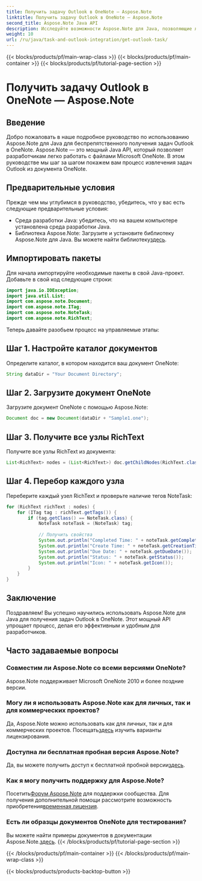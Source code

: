 ```yaml
---
title: Получить задачу Outlook в OneNote — Aspose.Note
linktitle: Получить задачу Outlook в OneNote — Aspose.Note
second_title: Aspose.Note Java API
description: Исследуйте возможности Aspose.Note для Java, позволяющие легко извлекать задачи Outlook из OneNote. Следуйте нашему пошаговому руководству и расширьте свои возможности обработки документов.
weight: 10
url: /ru/java/task-and-outlook-integration/get-outlook-task/
---
```


{{< blocks/products/pf/main-wrap-class >}}
{{< blocks/products/pf/main-container >}}
{{< blocks/products/pf/tutorial-page-section >}}

# Получить задачу Outlook в OneNote — Aspose.Note

## Введение
Добро пожаловать в наше подробное руководство по использованию Aspose.Note для Java для беспрепятственного получения задач Outlook в OneNote. Aspose.Note — это мощный Java API, который позволяет разработчикам легко работать с файлами Microsoft OneNote. В этом руководстве мы шаг за шагом покажем вам процесс извлечения задач Outlook из документа OneNote.
## Предварительные условия
Прежде чем мы углубимся в руководство, убедитесь, что у вас есть следующие предварительные условия:
- Среда разработки Java: убедитесь, что на вашем компьютере установлена среда разработки Java.
-  Библиотека Aspose.Note: Загрузите и установите библиотеку Aspose.Note для Java. Вы можете найти библиотеку[здесь](https://releases.aspose.com/note/java/).
## Импортировать пакеты
Для начала импортируйте необходимые пакеты в свой Java-проект. Добавьте в свой код следующие строки:
```java
import java.io.IOException;
import java.util.List;
import com.aspose.note.Document;
import com.aspose.note.ITag;
import com.aspose.note.NoteTask;
import com.aspose.note.RichText;

```
Теперь давайте разобьем процесс на управляемые этапы:
## Шаг 1. Настройте каталог документов
Определите каталог, в котором находится ваш документ OneNote:
```java
String dataDir = "Your Document Directory";
```
## Шаг 2. Загрузите документ OneNote
Загрузите документ OneNote с помощью Aspose.Note:
```java
Document doc = new Document(dataDir + "Sample1.one");
```
## Шаг 3. Получите все узлы RichText
Получите все узлы RichText из документа:
```java
List<RichText> nodes = (List<RichText>) doc.getChildNodes(RichText.class);
```
## Шаг 4. Перебор каждого узла
Переберите каждый узел RichText и проверьте наличие тегов NoteTask:
```java
for (RichText richText : nodes) {
    for (ITag tag : richText.getTags()) {
        if (tag.getClass() == NoteTask.class) {
            NoteTask noteTask = (NoteTask) tag;
            
            // Получить свойства
            System.out.println("Completed Time: " + noteTask.getCompletedTime());
            System.out.println("Create Time: " + noteTask.getCreationTime());
            System.out.println("Due Date: " + noteTask.getDueDate());
            System.out.println("Status: " + noteTask.getStatus());
            System.out.println("Icon: " + noteTask.getIcon());
        }
    }
}
```
## Заключение
Поздравляем! Вы успешно научились использовать Aspose.Note для Java для получения задач Outlook в OneNote. Этот мощный API упрощает процесс, делая его эффективным и удобным для разработчиков.
## Часто задаваемые вопросы
### Совместим ли Aspose.Note со всеми версиями OneNote?
Aspose.Note поддерживает Microsoft OneNote 2010 и более поздние версии.
### Могу ли я использовать Aspose.Note как для личных, так и для коммерческих проектов?
 Да, Aspose.Note можно использовать как для личных, так и для коммерческих проектов. Посещать[здесь](https://purchase.aspose.com/buy) изучить варианты лицензирования.
### Доступна ли бесплатная пробная версия Aspose.Note?
 Да, вы можете получить доступ к бесплатной пробной версии[здесь](https://releases.aspose.com/).
### Как я могу получить поддержку для Aspose.Note?
 Посетить[Форум Aspose.Note](https://forum.aspose.com/c/note/28) для поддержки сообщества. Для получения дополнительной помощи рассмотрите возможность приобретения[временная лицензия](https://purchase.aspose.com/temporary-license/).
### Есть ли образцы документов OneNote для тестирования?
 Вы можете найти примеры документов в документации Aspose.Note.[здесь](https://reference.aspose.com/note/java/).
{{< /blocks/products/pf/tutorial-page-section >}}

{{< /blocks/products/pf/main-container >}}
{{< /blocks/products/pf/main-wrap-class >}}

{{< blocks/products/products-backtop-button >}}

